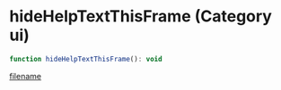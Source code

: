# hideHelpTextThisFrame (Category ui)

```js
function hideHelpTextThisFrame(): void
```

[filename](hideHelpTextThisFrame_m.md ':include')